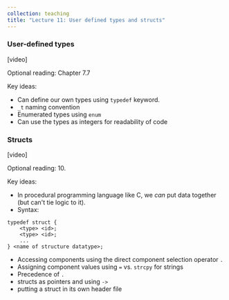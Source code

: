```yaml
---
collection: teaching
title: "Lecture 11: User defined types and structs"
---
```


### User-defined types
[video]

Optional reading: Chapter 7.7

Key ideas:
* Can define our own types using `typedef` keyword.
* `_t` naming convention
* Enumerated types using `enum`
* Can use the types as integers for readability of code

### Structs
[video]

Optional reading: 10.

Key ideas:
* In procedural programming language like C, we *can* put data together (but
	can't tie logic to it). 
* Syntax:
```
typedef struct {
	<type> <id>;
	<type> <id>;
	...
} <name of structure datatype>;
```
* Accessing components using the direct component selection operator `.` 
* Assigning component values using `=` vs. `strcpy` for strings
* Precedence of `.`
* structs as pointers and using `->` 
* putting a struct in its own header file

